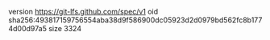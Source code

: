 version https://git-lfs.github.com/spec/v1
oid sha256:493817159756554aba38d9f586900dc05923d2d0979bd562fc8b1774d00d97a5
size 3324
